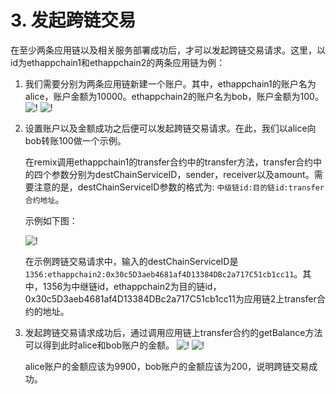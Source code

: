 # 3. 发起跨链交易

在至少两条应用链以及相关服务部署成功后，才可以发起跨链交易请求。这里，以id为ethappchain1和ethappchain2的两条应用链为例：

1. 我们需要分别为两条应用链新建一个账户。其中，ethappchain1的账户名为alice，账户金额为10000。ethappchain2的账户名为bob，账户金额为100。
    ![!](../../../assets/setbalance_forchain1.png)
    ![!](../../../assets/setbalance_forchain2.png)

2. 设置账户以及金额成功之后便可以发起跨链交易请求。在此，我们以alice向bob转账100做一个示例。

    在remix调用ethappchain1的transfer合约中的transfer方法，transfer合约中的四个参数分别为destChainServiceID，sender，receiver以及amount。需要注意的是，destChainServiceID参数的格式为: `中级链id:目的链id:transfer合约地址`。

    示例如下图：

    ![!](../../../assets/transfer.png)

    在示例跨链交易请求中，输入的destChainServiceID是`1356:ethappchain2:0x30c5D3aeb4681af4D13384DBc2a717C51cb1cc11`。其中，1356为中继链id，ethappchain2为目的链id，0x30c5D3aeb4681af4D13384DBc2a717C51cb1cc11为应用链2上transfer合约的地址。

3. 发起跨链交易请求成功后，通过调用应用链上transfer合约的getBalance方法可以得到此时alice和bob账户的金额。
    ![!](../../../assets/getbalance_forchain1.png)
    ![!](../../../assets/getbalance_forchain2.png)

    alice账户的金额应该为9900，bob账户的金额应该为200，说明跨链交易成功。
